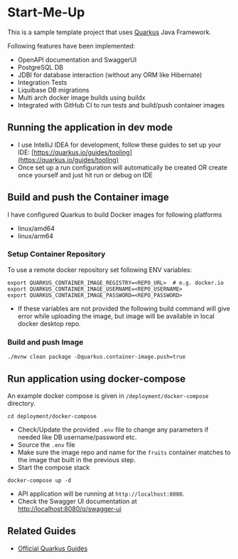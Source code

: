 # Start-Me-Up

This is a sample template project that uses [Quarkus](https://quarkus.io/) Java Framework.

Following features have been implemented:
* OpenAPI documentation and SwaggerUI
* PostgreSQL DB
* JDBI for database interaction (without any ORM like Hibernate)
* Integration Tests
* Liquibase DB migrations
* Multi arch docker image builds using buildx
* Integrated with GitHub CI to run tests and build/push container images


## Running the application in dev mode

* I use IntelliJ IDEA for development, follow these guides to set up your IDE: [https://quarkus.io/guides/tooling](https://quarkus.io/guides/tooling)
* Once set up a run configuration will automatically be created OR create once yourself and just hit run or debug on IDE


## Build and push the Container image

I have configured Quarkus to build Docker images for following platforms
* linux/amd64
* linux/arm64

### Setup Container Repository 
To use a remote docker repository set following ENV variables:

```shell
export QUARKUS_CONTAINER_IMAGE_REGISTRY=<REPO_URL>  # e.g. docker.io
export QUARKUS_CONTAINER_IMAGE_USERNAME=<REPO_USERNAME>
export QUARKUS_CONTAINER_IMAGE_PASSWORD=<REPO_PASSWORD>
```

* If these variables are not provided the following build command will give error while uploading the image, but image will be available in local docker desktop repo.

### Build and push Image

```shell
./mvnw clean package -Dquarkus.container-image.push=true
```


## Run application using docker-compose

An example docker compose is given in `/deployment/docker-compose` directory.
```shell
cd deployment/docker-compose
```
* Check/Update the provided `.env` file to change any parameters if needed like DB username/password etc.
* Source the `.env` file
* Make sure the image repo and name for the `fruits` container matches to the image that built in the previous step.
* Start the compose stack
```shell
docker-compose up -d
```

* API application will be running at `http://localhost:8080`.
* Check the Swagger UI documentation at [http://localhost:8080/q/swagger-ui](http://localhost:8080/q/swagger-ui)

## Related Guides

- [Official Quarkus Guides](https://quarkus.io/guides/)